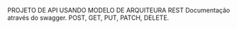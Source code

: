 PROJETO DE API USANDO MODELO DE ARQUITEURA REST
Documentação através do swagger.
POST, GET, PUT, PATCH, DELETE.

